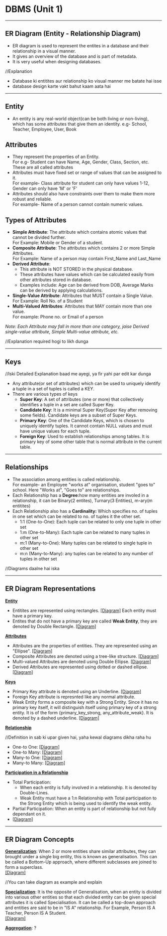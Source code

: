 # DBMS (Unit 1)
_____________________

ER Diagram (Entity - Relationship Diagram)
-----------------------------------------

- ER diagram is used to represent the entites in a database and their relationship in a visual manner.
- It gives an overview of the database and is part of metadata.
- It is very useful when designing databases.

//Explanation
- Database ki entitites aur relationship ko visual manner me batate hai isse
- database design karte vakt bahut kaam aata hai

____________________

Entity
------

- An entity is any real-world object(can be both living or non-living), which has some attributes that give them an identity. e.g- School, Teacher, Employee, User, Book

Attributes
----------

- They represent the properties of an Entity. <br/>For e.g- Student can have Name, Age, Gender, Class, Section, etc. These are all called attributes
- Attributes must have fixed set or range of values that can be assigned to it. <br/>For example- Class attribute for student can only have values 1-12, Gender can only have 'M' or 'F'
- Attributes should also have constraints over them to make them more robust and reliable. <br/>For example- Name of a person cannot contain numeric values.

Types of Attributes
------------------

- <b>Simple Attribute</b>: The attribute which contains atomic values that cannot be divided further. <br/>For Example: Mobile or Gender of a student.
- <b>Composite Attribute</b>: The attributes which contains 2 or more Simple Attributes. <br/>For Example: Name of a person may contain First_Name and Last_Name
- <b>Derived Attribute</b>:
	- This attribute is NOT STORED in the physical database.
	- These attributes have values which can be calculated easily from other attributes stored in database.
	- Examples include: Age can be derived from DOB, Average Marks can be derived by applying calculations.
- <b>Single-Value Attribute</b>: Attributes that MUST contain a Single Value.<br/>For Example: Roll No. of a Student
- <b>Multi-Valued Attributes</b>: Attributes that MAY contain more than one value. <br/>For example: Phone no. or Email of a person


_Note: Each Attribute may fall in more than one category, jaise Derived single-value attribute, Simple Multi-value attribute, etc._

//Explanation required hogi to likh dunga

______________________

Keys
-----

//Iski Detailed Explanation baad me ayegi, ya fir yahi par edit kar dunga

- Any attribute(or set of attributes) which can be used to uniquely identify a tuple in a set of tuples is called a KEY.
- There are various types of keys
	- <b>Super Key</b>: A set of attributes (one or more) that collectively identifies a tuple in a set are called Super Key.
	- <b>Candidate Key</b>: It is a minimal Super Key(Super Key after removing some fields). Candidate keys are a subset of Super Keys. 
	- <b>Primary Key</b>: One of the Candidate Keys, which is chosen to uniquely identify tuples. It cannot contain NULL values and must have unique values for each tuple.
	- <b>Foreign Key</b>: Used to establish relationships among tables. It is primary key of some other table that is normal attribute in the current table.

_______________________

Relationships
-------------

- The association among entities is called relationship. <br/> For example- an Employee "works at" organisation, student "goes to" school. Here "Works at", "Goes to" are relationships.
- Each Relationship has a <b>Degree:</b>how many entities are involed in a relationship, it can be Binary(2 entites), Turnary(3 Entities), m-ary(m entitites)
- Each Relationship also has a <b>Cardinality:</b> Which specifies no. of tuples in one set which can be related to no. of tuples it the other set.
	- 1:1 (One-to-One): Each tuple can be related to only one tuple in other set
	- 1:m (One-to-Many): Each tuple can be related to many tuples in other set
	- m:1 (Many-to-One): Many tuples can be related to single tuple in other set
	- m:n (Many-to-Many): any tuples can be related to any number of tuples in other set

//Diagrams daalne hai iska 

________________________

ER Diagram Representations
--------------------------

<b><ins>Entity</ins></b>

- Entitites are represented using rectangles. <a href="https://www.tutorialspoint.com/dbms/images/entities.png">[Diagram]</a> Each entity must have a primary key. 
- Entites that do not have a primary key are called <b>Weak Entity</b>, they are denoted by Double Rectangle. <a href="https://thealienadventures.files.wordpress.com/2013/02/weak-entity.jpg">[Diagram]</a> 

<b><ins>Attributes</ins></b>

- Attributes are the properties of entities. They are represented using an "Ellipse". <a href="https://www.tutorialspoint.com/dbms/images/er_attributes.png">[Diagram]</a>
- Composite Attributes are denoted using a tree-like structure. <a href="https://www.tutorialspoint.com/dbms/images/er_attributes_composite.png">[Diagram]</a>
- Multi-valued Attributes are denoted using Double Ellipse. <a href="https://www.tutorialspoint.com/dbms/images/er_attributes_multivalued.png">[Diagram]</a> 
- Derived Attributes are represented using dotted or dashed ellipse. <a href="https://www.tutorialspoint.com/dbms/images/er_attributes_derived.png">[Diagram]</a>

<b><ins>Keys</ins></b>

- Primary Key attribute is denoted using an Underline. <a href="https://raw.githubusercontent.com/manan999/manan999.github.io/master/study/images/Primary%20Key.svg">[Diagram]</a>
- Foreign Key attribute is represnted like any normal attribute.
- Weak Entity forms a composite key with a Strong Entity. Since it has no primary key itself, it will distinguish itself using primary key of a strong entity. It is of the form {primary_key_strong, any_attribute_weak}. It is denoted by a dashed underline.  <a href="https://www.gatevidyalay.com/wp-content/uploads/2018/05/Weak-Entity-Set-Example.png">[Diagram]</a>

<b><ins>Relationship</ins></b>

//Definition in sab ki upar given hai, yaha kewal diagrams dikha raha hu

- One-to One: <a href="https://www.tutorialspoint.com/dbms/images/er_relation_one_to_one.png">[Diagram]</a>
- One-to Many: <a href="https://www.tutorialspoint.com/dbms/images/er_relation_one_to_many.png">[Diagram]</a>
- Many-to One: <a href="https://www.tutorialspoint.com/dbms/images/er_relation_many_to_one.png">[Diagram]</a>
- Many-to Many: <a href="https://www.tutorialspoint.com/dbms/images/er_relation_many_to_many.png">[Diagram]</a>

<b><ins>Participation in a Relationship</ins></b>

- Total Participation: 
	- When each entity is fully involved in a relationship. It is denoted by Double-Lines.
	- Weak Entity must have a 1:n Relationship with Total participation to the Strong Entity which is being used to identify the weak entity. 
- Partial Participation: When an entity is part of relationship but not fully dependant on it. 
- <a href="https://www.tutorialspoint.com/dbms/images/er_relation_participation.png">[Diagram]</a>

____________________

ER Diagram Concepts
-------------------

<ins><b>Generalization</b></ins>: When 2 or more entities share similar attributes, they can brought under a single big entity, this is known as generalisation. This can be called a Bottom-Up approach, where different subclasses are joined to form a superclass. <br/><a href="https://www.tutorialspoint.com/dbms/images/generalization.png">[Diagram]</a>

//You can take diagram as example and explain

<ins><b>Specialization</b></ins>: It is the opposite of Generalisation, when an entity is divided into various other entities so that each divided entity can be given special attributes it is called Specialisation. It can be called a top-down approach and entities are said to be in "IS A" relationship. For Example, Person IS A Teacher, Person IS A Student. <br/><a href="https://www.tutorialspoint.com/dbms/images/specialization.png">[Diagram]</a>   

<ins><b>Aggregation</b></ins>: ?
